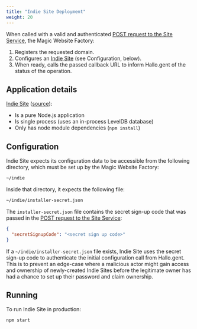 ```yaml
---
title: "Indie Site Deployment"
weight: 20
---
```


When called with a valid and authenticated [POST request to the Site Service](../api/#site-service), the Magic Website Factory:

  1. Registers the requested domain.
  2. Configures an [Indie Site](/site) (see Configuration, below).
  3. When ready, calls the passed callback URL to inform Hallo.gent of the status of the operation.

## Application details

[Indie Site](/site) ([source](https://source.ind.ie/indienet/site)):

  * Is a pure Node.js application
  * Is single process (uses an in-process LevelDB database)
  * Only has node module dependencies (`npm install`)

## Configuration

Indie Site expects its configuration data to be accessible from the following directory, which must be set up by the Magic Website Factory:

```bash
~/indie
```

Inside that directory, it expects the following file:

```bash
~/indie/installer-secret.json
```

The `installer-secret.json` file contains the secret sign-up code that was passed in the [POST request to the Site Service](../api/#site-service):

```json
{
  "secretSignupCode": "<secret sign up code>"
}
```

If a `~/indie/installer-secret.json` file exists, Indie Site uses the secret sign-up code to authenticate the initial configuration call from Hallo.gent. This is to prevent an edge-case where a malicious actor might gain access and ownership of newly-created Indie Sites before the legitimate owner has had a chance to set up their password and claim ownership.

## Running

To run Indie Site in production:

```bash
npm start
```
